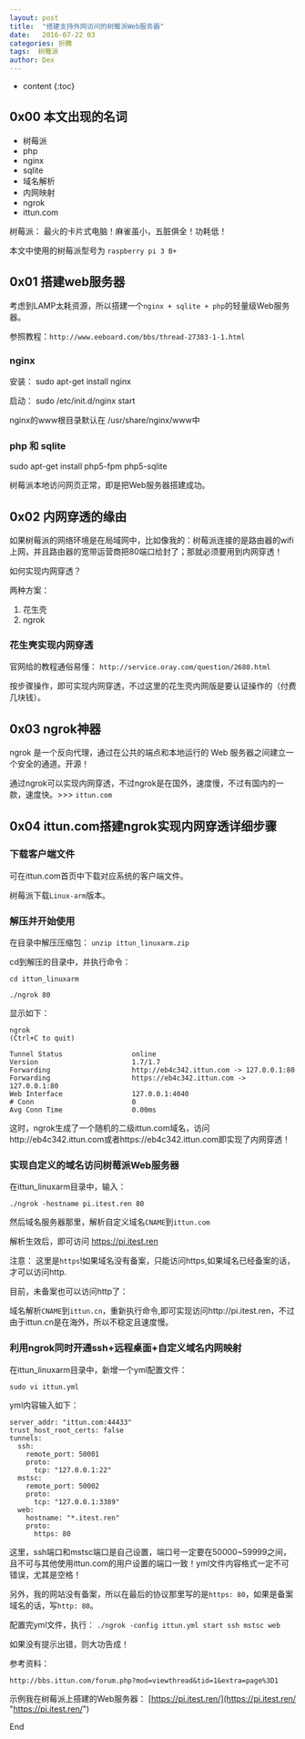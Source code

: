 ```yaml
---
layout: post
title:  "搭建支持外网访问的树莓派Web服务器"
date:   2016-07-22 03
categories: 折腾
tags:  树莓派
author: Dex
---
```


* content
{:toc}





## 0x00 本文出现的名词 ##

- 树莓派
- php
- nginx
- sqlite
- 域名解析
- 内网映射
- ngrok
- ittun.com

树莓派： 最火的卡片式电脑！麻雀虽小，五脏俱全！功耗低！

本文中使用的树莓派型号为 `raspberry pi 3 B+`

## 0x01 搭建web服务器 ##

考虑到LAMP太耗资源，所以搭建一个`nginx + sqlite + php`的轻量级Web服务器。

参照教程：`http://www.eeboard.com/bbs/thread-27383-1-1.html`

### nginx ###

安装： sudo apt-get install nginx

启动： sudo /etc/init.d/nginx start

nginx的www根目录默认在 /usr/share/nginx/www中

### php 和 sqlite ###

sudo apt-get install php5-fpm php5-sqlite

树莓派本地访问网页正常，即是把Web服务器搭建成功。

## 0x02 内网穿透的缘由 ##

如果树莓派的网络环境是在局域网中，比如像我的：树莓派连接的是路由器的wifi上网，并且路由器的宽带运营商把80端口给封了；那就必须要用到内网穿透！

如何实现内网穿透？

两种方案：

1. 花生壳
2. ngrok

### 花生壳实现内网穿透 ###

官网给的教程通俗易懂： `http://service.oray.com/question/2680.html`

按步骤操作，即可实现内网穿透，不过这里的花生壳内网版是要认证操作的（付费几块钱）。

## 0x03 ngrok神器 ##

ngrok 是一个反向代理，通过在公共的端点和本地运行的 Web 服务器之间建立一个安全的通道。开源！

通过ngrok可以实现内网穿透，不过ngrok是在国外，速度慢，不过有国内的一款，速度快。>>> `ittun.com`

## 0x04 ittun.com搭建ngrok实现内网穿透详细步骤 ##

### 下载客户端文件 ###

可在ittun.com首页中下载对应系统的客户端文件。

树莓派下载`Linux-arm`版本。

### 解压并开始使用 ###

在目录中解压压缩包： `unzip ittun_linuxarm.zip`

cd到解压的目录中，并执行命令：

	cd ittun_linuxarm
	
	./ngrok 80

显示如下：

	ngrok                                                                                                   (Ctrl+C to quit)
	                                                                                                                        
	Tunnel Status                 online                                                                                    
	Version                       1.7/1.7                                                                                   
	Forwarding                    http://eb4c342.ittun.com -> 127.0.0.1:80                                                  
	Forwarding                    https://eb4c342.ittun.com -> 127.0.0.1:80                                                 
	Web Interface                 127.0.0.1:4040                                                                            
	# Conn                        0                                                                                         
	Avg Conn Time                 0.00ms                                                                                    


这时，ngrok生成了一个随机的二级ittun.com域名，访问http://eb4c342.ittun.com或者https://eb4c342.ittun.com即实现了内网穿透！

### 实现自定义的域名访问树莓派Web服务器 ###

在ittun_linuxarm目录中，输入：

	./ngrok -hostname pi.itest.ren 80

然后域名服务器那里，解析自定义域名`CNAME`到`ittun.com`

解析生效后，即可访问 https://pi.itest.ren 

注意： 这里是`https`!如果域名没有备案，只能访问https,如果域名已经备案的话，才可以访问http.

目前，未备案也可以访问http了：

域名解析`CNAME`到`ittun.cn`，重新执行命令,即可实现访问http://pi.itest.ren，不过由于ittun.cn是在海外，所以不稳定且速度慢。

### 利用ngrok同时开通ssh+远程桌面+自定义域名内网映射 ###

在ittun_linuxarm目录中，新增一个yml配置文件：

	sudo vi ittun.yml

yml内容输入如下：

	server_addr: "ittun.com:44433"
	trust_host_root_certs: false
	tunnels:
	  ssh:
	    remote_port: 50001
	    proto:
	      tcp: "127.0.0.1:22"
	  mstsc:
	    remote_port: 50002
	    proto:
	      tcp: "127.0.0.1:3389"
	  web:
	    hostname: "*.itest.ren"
	    proto:
	      https: 80

这里，ssh端口和mstsc端口是自己设置，端口号一定要在50000~59999之间，且不可与其他使用ittun.com的用户设置的端口一致！yml文件内容格式一定不可错误，尤其是空格！

另外，我的网站没有备案，所以在最后的协议那里写的是`https: 80`，如果是备案域名的话，写`http: 80`。

配置完yml文件，执行： `./ngrok -config ittun.yml start ssh mstsc web`

如果没有提示出错，则大功告成！

参考资料：

    http://bbs.ittun.com/forum.php?mod=viewthread&tid=1&extra=page%3D1



示例我在树莓派上搭建的Web服务器： [https://pi.itest.ren/](https://pi.itest.ren/ "https://pi.itest.ren/")

End